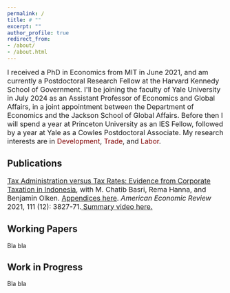```yaml
---
permalink: /
title: # ""
excerpt: ""
author_profile: true
redirect_from: 
- /about/
- /about.html
---
```

<font size="-0.5">
I received a PhD in Economics from MIT in June 2021, and am currently a Postdoctoral Research Fellow at the Harvard Kennedy School of Government.  
  I'll be joining the faculty of Yale University in July 2024 as an Assistant Professor of Economics and Global Affairs, in a joint appointment between the Department of Economics and the Jackson School of Global Affairs. Before then I will spend a year at Princeton University as an IES Fellow, followed by a year at Yale as a Cowles Postdoctoral Associate.  
  My research interests are in <span style="color:maroon">Development</span>, <span style="color:maroon">Trade</span>, and <span style="color:maroon">Labor</span>.
</font>

Publications
--
<font size="-0.5">
<a href="https://mayarapfs.github.io/files/MTO_ms_AER.pdf" target="_blank">Tax Administration versus Tax Rates: Evidence from Corporate Taxation in Indonesia</a>, with M. Chatib Basri, Rema Hanna, and Benjamin Olken. <a href="https://mayarapfs.github.io/files/MTO_appendix.pdf" target="_blank">Appendices here</a>. <em>American Economic Review</em> 2021, 111 (12): 3827-71.<a href="https://www.youtube.com/watch?v=g7uTn51kI14" target="_blank"> Summary video here.</a>
</font>

Working Papers
--
Bla bla

Work in Progress
--
Bla bla
